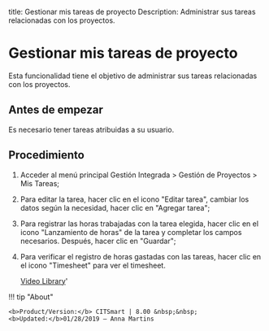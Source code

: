 title: Gestionar mis tareas de proyecto
Description: Administrar sus tareas relacionadas con los proyectos.
# Gestionar mis tareas de proyecto


Esta funcionalidad tiene el objetivo de administrar sus tareas relacionadas con
los proyectos.

Antes de empezar
--------------------

Es necesario tener tareas atribuidas a su usuario.

Procedimiento
-----------------

1.  Acceder al menú principal Gestión Integrada \> Gestión de Proyectos \> Mis
    Tareas;

2.  Para editar la tarea, hacer clic en el icono "Editar tarea", cambiar los datos según la
    necesidad, hacer clic en "Agregar tarea";

3.  Para registrar las horas trabajadas con la tarea elegida, hacer clic en el
    icono "Lanzamiento de horas" de la tarea y completar los campos necesarios. Después, hacer clic en "Guardar";

4.  Para verificar el registro de horas gastadas con las tareas, hacer clic en
    el icono "Timesheet" para ver el timesheet.


    
    <i class='fa fa-youtube-play  fa-2x' style='color:#97ce17;vertical-align: middle;'> </i> [Video Library](https://www.youtube.com/playlist?list=PLB5qK2uzf2ROTLt6Tt7uegzqwpXHX5nA2)'

!!! tip "About"

    <b>Product/Version:</b> CITSmart | 8.00 &nbsp;&nbsp;
    <b>Updated:</b>01/28/2019 – Anna Martins

